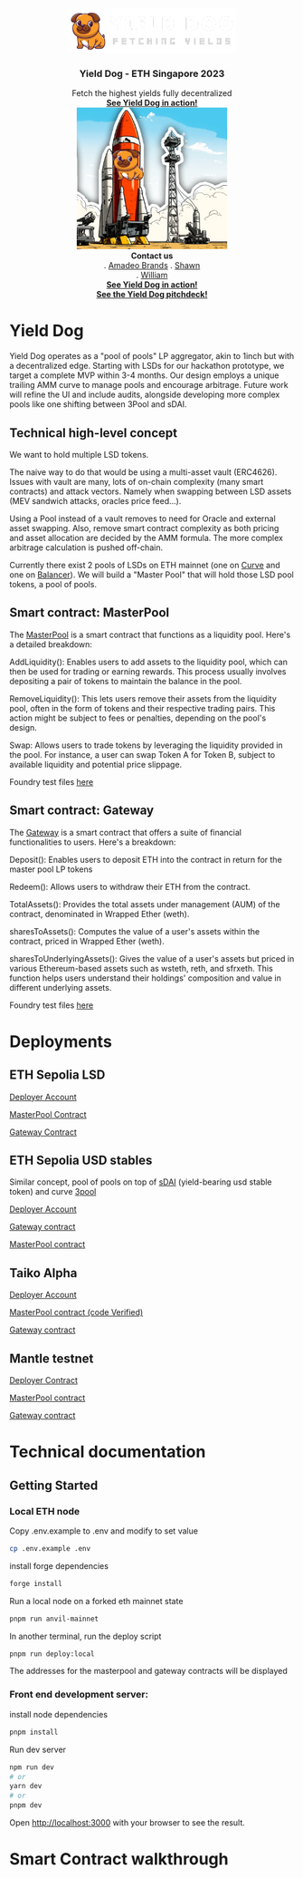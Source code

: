 <br />
<p align="center">
  <a href="https://www.on-defi.com/">
    <img src="public/YieldDog-white.png" alt="Logo" height="80">
  </a>
  <h3 align="center">Yield Dog - ETH Singapore 2023</h3>
  <p align="center">
    Fetch the highest yields fully decentralized
    <br />
    <a href="https://www.on-defi.com/"><strong>See Yield Dog in action!</strong></a>
    <br />
  <a href="https://brrr.money/">
    <img src="public/yielddog-moon.jpg" alt="Logo" height="250">
  </a>

<br />
    <strong>Contact us</strong><br />
    . <a href="https://twitter.com/amadeobrands">Amadeo Brands</a>
    . <a href="https://twitter.com/stonktrading">Shawn</a><br>
    . <a href="https://twitter.com/0xEviso">William</a><br>   
<a href="https://www.on-defi.com/"><strong>See Yield Dog in action!</strong></a><br />
<a href="public/YieldDog%20-%20Fetching%20Yields%20-%20ETH%20Singapore.pdf"><strong>See the Yield Dog pitchdeck!</strong></a>
  </p>
</p>

# Yield Dog
Yield Dog operates as a "pool of pools" LP aggregator, akin to 1inch but with a decentralized edge. Starting with LSDs for our hackathon prototype, we target a complete MVP within 3-4 months. Our design employs a unique trailing AMM curve to manage pools and encourage arbitrage. Future work will refine the UI and include audits, alongside developing more complex pools like one shifting between 3Pool and sDAI.

## Technical high-level concept

We want to hold multiple LSD tokens.

The naive way to do that would be using a multi-asset vault (ERC4626). Issues with vault are many, lots of on-chain complexity (many smart contracts) and attack vectors. Namely when swapping between LSD assets (MEV sandwich attacks, oracles price feed...).

Using a Pool instead of a vault removes to need for Oracle and external asset swapping. Also, remove smart contract complexity as both pricing and asset allocation are decided by the AMM formula. The more complex arbitrage calculation is pushed off-chain.

Currently there exist 2 pools of LSDs on ETH mainnet (one on [Curve](https://curve.fi/#/ethereum/pools/factory-tricrypto-14/deposit) and one on [Balancer](https://app.balancer.fi/#/ethereum/pool/0x42ed016f826165c2e5976fe5bc3df540c5ad0af700000000000000000000058b)). We will build a "Master Pool" that will hold those LSD pool tokens, a pool of pools.

## Smart contract: MasterPool

The [MasterPool](https://github.com/amadeobrands/YieldDog/blob/main/src/MasterPool.sol) is a smart contract that functions as a liquidity pool. Here's a detailed breakdown:

AddLiquidity(): Enables users to add assets to the liquidity pool, which can then be used for trading or earning rewards. This process usually involves depositing a pair of tokens to maintain the balance in the pool.

RemoveLiquidity(): This lets users remove their assets from the liquidity pool, often in the form of tokens and their respective trading pairs. This action might be subject to fees or penalties, depending on the pool's design.

Swap: Allows users to trade tokens by leveraging the liquidity provided in the pool. For instance, a user can swap Token A for Token B, subject to available liquidity and potential price slippage.

Foundry test files [here](https://github.com/amadeobrands/YieldDog/blob/main/src/MasterPool.t.sol)

## Smart contract: Gateway

The [Gateway](https://github.com/amadeobrands/YieldDog/blob/main/src/Gateway.sol)  is a smart contract that offers a suite of financial functionalities to users. Here's a breakdown:

Deposit(): Enables users to deposit ETH into the contract in return for the master pool LP tokens

Redeem(): Allows users to withdraw their ETH from the contract.

TotalAssets(): Provides the total assets under management (AUM) of the contract, denominated in Wrapped Ether (weth).

sharesToAssets(): Computes the value of a user's assets within the contract, priced in Wrapped Ether (weth).

sharesToUnderlyingAssets(): Gives the value of a user's assets but priced in various Ethereum-based assets such as wsteth, reth, and sfrxeth. This function helps users understand their holdings' composition and value in different underlying assets.

Foundry test files [here](https://github.com/amadeobrands/YieldDog/blob/main/src/Gateway.t.sol)

# Deployments

## ETH Sepolia LSD

[Deployer Account](https://sepolia.etherscan.io/address/0x792bb625685c772928ad57bdd304ab2124ee013a)

[MasterPool Contract](https://sepolia.etherscan.io/address/0xb8f65b0f4290a452527ccfc95b8cb8c53fbc3f0a#code)

[Gateway Contract](https://sepolia.etherscan.io/address/0xfb5e3a3b77324d75ac223d0d1acd14957abe369e#code)

## ETH Sepolia USD stables

Similar concept, pool of pools on top of [sDAI](https://app.sparkprotocol.io/sdai/) (yield-bearing usd stable token) and curve [3pool](https://curve.fi/#/ethereum/pools/3pool/deposit)

[Deployer Account](https://sepolia.etherscan.io/address/0x792bb625685c772928ad57bdd304ab2124ee013a)

[Gateway contract](https://sepolia.etherscan.io/address/0x338E8c220EF8146920b0066285311F72203169A2#code)

[MasterPool contract](https://sepolia.etherscan.io/address/0x2dd6f9265f6f3c72008c8d5ebbe754cf80f3129a#code)

## Taiko Alpha

[Deployer Account](https://explorer.test.taiko.xyz/address/0x792bb625685c772928Ad57bDD304AB2124EE013A)

[MasterPool contract (code Verified)](https://explorer.test.taiko.xyz/address/0x9bC34fb3F29FbeeeCD7D78B807A659b374Ed7fB7/contracts#address-tabs)

[Gateway contract](https://explorer.test.taiko.xyz/tx/0x447a88ba18a2859888f77e30cae0aeb706a588a71b2653c1cb29d3d5c7c43d87)

## Mantle testnet

[Deployer Contract](https://explorer.testnet.mantle.xyz/address/0x792bb625685c772928Ad57bDD304AB2124EE013A)

[MasterPool contract](https://explorer.testnet.mantle.xyz/tx/0x01880ebe823e068b6d74b7f741466638e3eeb55eba3077859e9afa55a6b41540)

[Gateway contract](https://explorer.testnet.mantle.xyz/tx/0x16a46197218072116351f2d015e8c21fbb8897fb155ff2f62c98f519ff48f6c5)

# Technical documentation

## Getting Started

### Local ETH node

Copy .env.example to .env and modify to set value

```bash
cp .env.example .env
```

install forge dependencies

```bash
forge install
```

Run a local node on a forked eth mainnet state

```bash
pnpm run anvil-mainnet
```

In another terminal, run the deploy script

```bash
pnpm run deploy:local
```

The addresses for the masterpool and gateway contracts will be displayed

### Front end development server:

install node dependencies

```bash
pnpm install
```

Run dev server

```bash
npm run dev
# or
yarn dev
# or
pnpm dev
```

Open [http://localhost:3000](http://localhost:3000) with your browser to see the result.

# Smart Contract walkthrough


